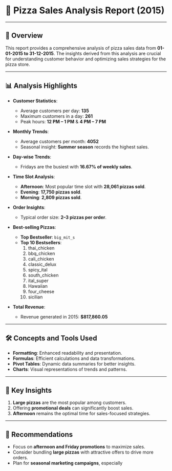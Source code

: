 
# 🍕 Pizza Sales Analysis Report (2015)


---

## 📝 Overview
This report provides a comprehensive analysis of pizza sales data from **01-01-2015 to 31-12-2015**. The insights derived from this analysis are crucial for understanding customer behavior and optimizing sales strategies for the pizza store.

---

## 📊 Analysis Highlights
- **Customer Statistics**:
  - Average customers per day: **135**
  - Maximum customers in a day: **261**
  - Peak hours: **12 PM – 1 PM** & **4 PM – 7 PM**

- **Monthly Trends**:
  - Average customers per month: **4052**
  - Seasonal insight: **Summer season** records the highest sales.

- **Day-wise Trends**:
  - Fridays are the busiest with **16.67% of weekly sales**.

- **Time Slot Analysis**:
  - **Afternoon**: Most popular time slot with **28,061 pizzas sold**.
  - **Evening**: **17,750 pizzas sold**.
  - **Morning**: **2,809 pizzas sold**.

- **Order Insights**:
  - Typical order size: **2–3 pizzas per order**.

- **Best-selling Pizzas**:
  - **Top Bestseller**: `big_mit_s`
  - **Top 10 Bestsellers**: 
    1. thai_chicken  
    2. bbq_chicken  
    3. cali_chicken  
    4. classic_delux  
    5. spicy_ital  
    6. south_chicken  
    7. ital_super  
    8. Hawaiian  
    9. four_cheese  
    10. sicilian  

- **Total Revenue**:
  - Revenue generated in 2015: **$817,860.05**

---

## 🛠️ Concepts and Tools Used
- **Formatting**: Enhanced readability and presentation.
- **Formulas**: Efficient calculations and data transformations.
- **Pivot Tables**: Dynamic data summaries for better insights.
- **Charts**: Visual representations of trends and patterns.

---

## 📌 Key Insights
1. **Large pizzas** are the most popular among customers.
2. Offering **promotional deals** can significantly boost sales.
3. **Afternoon** remains the optimal time for sales-focused strategies.

---

## 🚀 Recommendations
- Focus on **afternoon and Friday promotions** to maximize sales.
- Consider bundling **large pizzas** with attractive offers to drive more orders.
- Plan for **seasonal marketing campaigns**, especially
